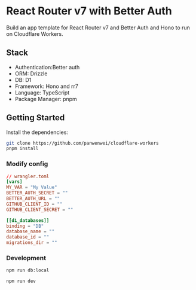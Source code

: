 # React Router v7 with Better Auth

Build an app template for React Router v7 and Better Auth and Hono to run on Cloudflare Workers.

## Stack

- Authentication:Better auth
- ORM: Drizzle
- DB: D1
- Framework: Hono and rr7
- Language: TypeScript
- Package Manager: pnpm

## Getting Started

Install the dependencies:

```bash
git clone https://github.com/panwenwei/cloudflare-workers
pnpm install
```


### Modify config


```toml
// wrangler.toml
[vars]
MY_VAR = "My Value"
BETTER_AUTH_SECRET = ""
BETTER_AUTH_URL = ""
GITHUB_CLIENT_ID = ""
GITHUB_CLIENT_SECRET = ""

[[d1_databases]]
binding = "DB"
database_name = ""
database_id = ""
migrations_dir = ""

```



### Development

```bash
npm run db:local

```

```bash
npm run dev
```
